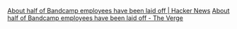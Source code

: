 
[About half of Bandcamp employees have been laid off | Hacker News](https://news.ycombinator.com/item?id=37905638)
[About half of Bandcamp employees have been laid off - The Verge](https://www.theverge.com/2023/10/16/23919551/bandcamp-layoffs-epic-songtradr)
